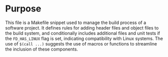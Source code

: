 # Purpose
This file is a Makefile snippet used to manage the build process of a software project. It defines rules for adding header files and object files to the build system, and conditionally includes additional files and unit tests if the `FD_HAS_LINUX` flag is set, indicating compatibility with Linux systems. The use of `$(call ...)` suggests the use of macros or functions to streamline the inclusion of these components.
